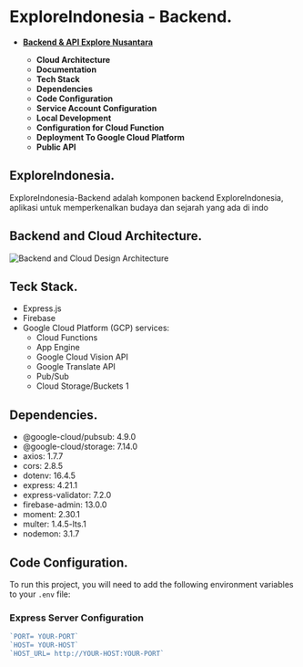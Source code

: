 # ExploreIndonesia - Backend.
<ul>
  <li><b><a href="https://github.com/safnana/Explore-Indonesia.git"> Backend & API Explore Nusantara</a></b></li>
  <ul>
    <li><b><a>Cloud Architecture</a></b></li>
    <li><b>Documentation</b></li>
    <li><b>Tech Stack</b></li>
    <li><b>Dependencies</b></li>
    <li><b>Code Configuration</b></li>
    <li><b>Service Account Configuration</b></li>
    <li><b>Local Development</b></li>
    <li><b>Configuration for Cloud Function</b></li>
    <li><b>Deployment To Google Cloud Platform</b></li>
    <li><b>Public API</b></li>
  </ul>
</ul>

## ExploreIndonesia.
ExploreIndonesia-Backend adalah komponen backend ExploreIndonesia, aplikasi untuk memperkenalkan budaya dan sejarah yang ada di indo

## Backend and Cloud Architecture.
![Backend and Cloud Design Architecture](https://github.com/user-attachments/assets/7bbcb493-f238-4138-b461-9d2b0dbe5af2)

## Teck Stack.
* Express.js
* Firebase
* Google Cloud Platform (GCP) services:
    * Cloud Functions
    * App Engine
    * Google Cloud Vision API
    * Google Translate API
    * Pub/Sub
    * Cloud Storage/Buckets 1

## Dependencies.
* @google-cloud/pubsub: 4.9.0
* @google-cloud/storage: 7.14.0
* axios: 1.7.7
* cors: 2.8.5
* dotenv: 16.4.5
* express: 4.21.1
* express-validator: 7.2.0
* firebase-admin: 13.0.0
* moment: 2.30.1
* multer: 1.4.5-lts.1
* nodemon: 3.1.7

## Code Configuration.

To run this project, you will need to add the following environment variables to your `.env` file:

### Express Server Configuration
```javascript
`PORT= YOUR-PORT`
`HOST= YOUR-HOST`
`HOST_URL= http://YOUR-HOST:YOUR-PORT`
